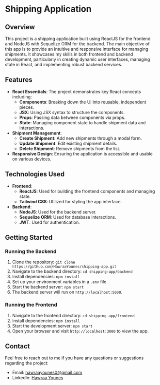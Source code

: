 # Shipping Application

## Overview

This project is a shipping application built using ReactJS for the frontend and NodeJS with Sequelize ORM for the backend. The main objective of this app is to provide an intuitive and responsive interface for managing shipments. It showcases my skills in both frontend and backend development, particularly in creating dynamic user interfaces, managing state in React, and implementing robust backend services.

## Features

- **React Essentials**: The project demonstrates key React concepts including:
  - **Components**: Breaking down the UI into reusable, independent pieces.
  - **JSX**: Using JSX syntax to structure the components.
  - **Props**: Passing data between components via props.
  - **State**: Managing component state to handle shipment data and interactions.
- **Shipment Management**: 
  - **Create Shipment**: Add new shipments through a modal form.
  - **Update Shipment**: Edit existing shipment details.
  - **Delete Shipment**: Remove shipments from the list.
- **Responsive Design**: Ensuring the application is accessible and usable on various devices.

## Technologies Used

- **Frontend**:
  - **ReactJS**: Used for building the frontend components and managing state.
  - **Tailwind CSS**: Utilized for styling the app interface.
- **Backend**:
  - **NodeJS**: Used for the backend server.
  - **Sequelize ORM**: Used for database interactions.
  - **JWT**: Used for authentication.

## Getting Started

### Running the Backend

1. Clone the repository: `git clone https://github.com/HawraaYounes/shipping-app.git`
2. Navigate to the backend directory: `cd shipping-app/backend`
3. Install dependencies: `npm install`
4. Set up your environment variables in a `.env` file.
5. Start the backend server: `npm start`
6. The backend server will run on `http://localhost:5000`.

### Running the Frontend

1. Navigate to the frontend directory: `cd shipping-app/frontend`
2. Install dependencies: `npm install`
3. Start the development server: `npm start`
4. Open your browser and visit `http://localhost:3000` to view the app.

## Contact

Feel free to reach out to me if you have any questions or suggestions regarding the project:

- Email: [hawraayounes0@gmail.com](mailto:hawraayounes0@gmail.com)
- LinkedIn: [Hawraa Younes](https://www.linkedin.com/in/hawraa-younes-a05b33233/)
